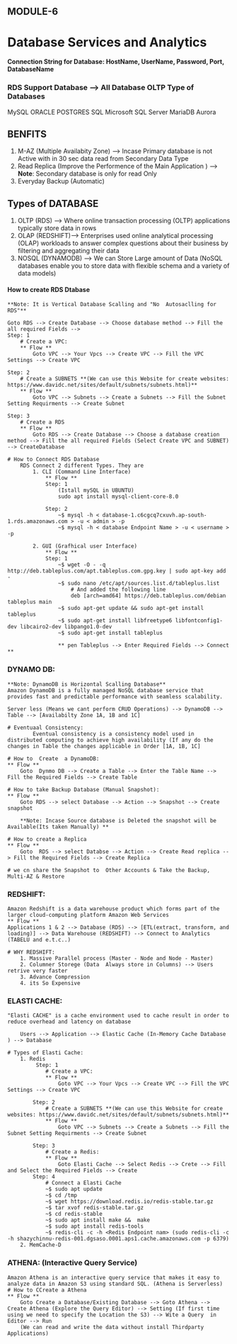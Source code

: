 MODULE-6
--------
Database Services and Analytics
===============================

**Connection String for Database: HostName, UserName, Password, Port, DatabaseName**

### RDS Support Database --> All Database OLTP Type of Databases
MySQL
ORACLE
POSTGRES SQL
Microsoft SQL Server
MariaDB
Aurora

## BENFITS
1. M-AZ (Multiple Availabity Zone) --> Incase Primary database is not Active with in 30 sec data read from Secondary Data Type
2. Read Replica (Improve the Performence of the Main Application ) --> **Note**: Secondary database is only for read Only
3. Everyday Backup (Automatic)

## Types of DATABASE

1. OLTP (RDS) --> Where online transaction processing (OLTP) applications typically store data in rows
2. OLAP (REDSHIFT)--> Enterprises used online analytical processing (OLAP) workloads to answer complex questions about their business by filtering and aggregating their data
3. NOSQL (DYNAMODB) --> We can Store Large amount of Data (NoSQL databases enable you to store data with flexible schema and a variety of data models)

#### How to create RDS Dtabase

    **Note: It is Vertical Database Scalling and "No  Autosaclling for RDS"**

    Goto RDS --> Create Database --> Choose database method --> Fill the all required Fields --> 
    Step: 1
        # Create a VPC:
        ** Flow **
            Goto VPC --> Your Vpcs --> Create VPC --> Fill the VPC Settings --> Create VPC

    Step: 2
        # Create a SUBNETS **(We can use this Website for create websites: https://www.davidc.net/sites/default/subnets/subnets.html)**
        ** Flow **
            Goto VPC --> Subnets --> Create a Subnets --> Fill the Subnet Setting Requirments --> Create Subnet

    Step: 3
        # Create a RDS 
        ** Flow **
            Goto RDS --> Create Database --> Choose a database creation method --> Fill the all required Fields (Select Create VPC and SUBNET) --> CreateDatabase

    # How to Connect RDS Database
        RDS Connect 2 different Types. They are
            1. CLI (Command Line Interface)
                ** Flow **
                Step: 1
                    (Istall mySQL in UBUNTU)
                    sudo apt install mysql-client-core-8.0
                
                Step: 2
                    ~$ mysql -h < database-1.c6cgcq7cxuvh.ap-south-1.rds.amazonaws.com > -u < admin > -p 
                    ~$ mysql -h < database Endpoint Name > -u < username > -p

            2. GUI (Grafhical user Interface)
                ** Flow **
                Step: 1
                    ~$ wget -O - -q http://deb.tableplus.com/apt.tableplus.com.gpg.key | sudo apt-key add -
                    ~$ sudo nano /etc/apt/sources.list.d/tableplus.list
                        # And added the following line
                        deb [arch=amd64] https://deb.tableplus.com/debian tableplus main
                    ~$ sudo apt-get update && sudo apt-get install tableplus
                    ~$ sudo apt-get install libfreetype6 libfontconfig1-dev libcairo2-dev libpango1.0-dev
                    ~$ sudo apt-get install tableplus

                    ** pen Tableplus --> Enter Required Fields --> Connect **
        

### DYNAMO DB:

    **Note: DynamoDB is Horizontal Scalling Database**
    Amazon DynamoDB is a fully managed NoSQL database service that provides fast and predictable performance with seamless scalability.

    Server less (Means we cant perform CRUD Operations) --> DynamoDB --> Table --> [Availabilty Zone 1A, 1B and 1C] 

    # Eventuaal Consistency:
            Eventual consistency is a consistency model used in distributed computing to achieve high availability (If any do the changes in Table the changes applicable in Order [1A, 1B, 1C] 

    # How to  Create  a DynamoDB:
    ** Flow **
        Goto  Dynmo DB --> Create a Table --> Enter the Table Name --> Fill the Required Fields --> Create Table
    
    # How to take Backup Database (Manual Snapshot):
    ** Flow **
        Goto RDS --> select Database --> Action --> Snapshot --> Create snapshot

        **Note: Incase Source database is Deleted the snapshot will be Available(Its taken Manually) **

    # How to create a Replica
    ** Flow **
        Goto  RDS --> select Databse --> Action --> Create Read replica --> Fill the Required Fields --> Create Replica

    # we cn share the Snapshot to  Other Accounts & Take the Backup, Multi-AZ & Restore

### REDSHIFT:
    Amazon Redshift is a data warehouse product which forms part of the larger cloud-computing platform Amazon Web Services
    ** Flow **
    Applications 1 & 2 --> Database (RDS) --> [ETL(extract, transform, and loading)] --> Data Warehouse (REDSHIFT) --> Connect to Analytics (TABELU and e.t.c..)

    # WHY REDSHIFT:
        1. Massive Parallel process (Master - Node and Node - Master)
        2. Columner Storege (Data  Always store in Columns) --> Users retrive very faster
        3. Advance Compression 
        4. its So Expensive

### ELASTI CACHE:
    "Elasti CACHE" is a cache environment used to cache result in order to reduce overhead and latency on database

        Users --> Application --> Elastic Cache (In-Memory Cache Database ) --> Database

    # Types of Elasti Cache:
        1. Redis 
             Step: 1
                # Create a VPC:
                ** Flow **
                    Goto VPC --> Your Vpcs --> Create VPC --> Fill the VPC Settings --> Create VPC

            Step: 2
                # Create a SUBNETS **(We can use this Website for create websites: https://www.davidc.net/sites/default/subnets/subnets.html)**
                ** Flow **
                    Goto VPC --> Subnets --> Create a Subnets --> Fill the Subnet Setting Requirments --> Create Subnet
            
            Step: 3
                # Create a Redis:
                ** Flow **
                    Goto Elasti Cache --> Select Redis --> Crete --> Fill and Select the Required Fields --> Create
            Step: 4
                # Connect a Elasti Cache
                ~$ sudo apt update
                ~$ cd /tmp
                ~$ wget https://download.redis.io/redis-stable.tar.gz
                ~$ tar xvof redis-stable.tar.gz 
                ~$ cd redis-stable
                ~$ sudo apt install make &&  make
                ~$ sudo apt install redis-tools
                ~$ redis-cli -c -h <Redis Endpoint nam> (sudo redis-cli -c -h shazychinnu-redis-001.dgsaso.0001.aps1.cache.amazonaws.com -p 6379)
        2. MemCache-D

### ATHENA: (Interactive Query Service)
    Amazon Athena is an interactive query service that makes it easy to analyze data in Amazon S3 using standard SQL. (Athena is Serverless)
    # How to CCreate a Athena
    ** Flow **
        Goto Create a Database/Existing Database --> Goto Athena --> Create Athena (Explore the Query Editor) --> Setting (If first time using we need to specify the Location the S3) --> Wite a Query  in Editor --> Run 
        (We can read and write the data without install Thirdparty Applications) 